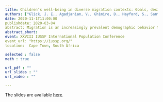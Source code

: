 ```yaml
---
title: Children’s well-being in diverse migration contexts: Goals, design, and preliminary findings from the FAMELO project
authors: ["Glick, J. E., Agadjanian, V., Ghimire, D., Hayford, S., Santos, C., Wilkens, N., & Yabiku, S. ]"
date: 2020-11-1T11:00:00 
publishdate: 2020-03-04
abstract: Migration is an increasingly prevalent demographic behavior that has important consequences for families and communities around the world. Families and households play a central role in shaping migration decisions; in turn, migrants can produce important economic returns to the households from which they originate. Both migration decisions and eventual remittances have important implications for children’s development and future opportunities. Yet, we know comparatively little about the dynamic role migration may play in children’s lives. A core challenge in understanding commonalities and differences in the way family migration context is linked to children’s development is the difficulty in comparing associations across studies that use different definitions of migration and different conceptualizations of children’s development. The Family Migration Context and Early Life Outcomes (FAMELO) project begins to fill these gaps by conducting comparable longitudinal surveys of children and their caregivers in households with and without migrants in three traditional sending areas: Jalisco, Mexico; Gaza, Mozambique; and Chitwan, Nepal. This paper describes the conceptual framework, preliminary field work and initial analyses of pilot data collected for the FAMELO project.
abstract_short: 
event: XXVIII IUSSP International Population Conference
event_url: "https://iussp.org/"
location:  Cape Town, South Africa

selected : false
math : true

url_pdf : ""
url_slides : ""
url_video : ""

---
```

The slides are available [here]().